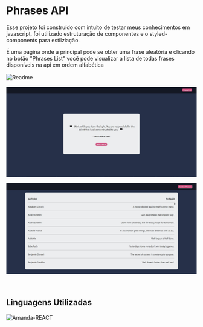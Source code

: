 # Phrases API

<p>Esse projeto foi construído com intuito de testar meus conhecimentos em javascript, foi utilizado estruturação de componentes e o styled-components para estilziação.</p>

<p>É uma página onde a principal pode se obter uma frase aleatória e clicando no botão "Phrases List" você pode visualizar a lista de todas frases disponíveis na api em ordem alfabética</p>

<div>
    <img alt="Readme" title="Readme" align="center" src="./src/Imagens/animacao2.gif"> 
</div><br>

<div>
    <img alt="Readme" title="Readme" align="center" src="./src/Imagens/phrase01.jpg"> 
</div><br>

<div>
    <img alt="Readme" title="Readme" align="center" src="./src/Imagens/phrases02.jpg"> 
    
</div></br></br>

## Linguagens Utilizadas
<div>
    <img align="center" alt="Amanda-REACT" height="30" width="40" src="https://cdn.jsdelivr.net/gh/devicons/devicon/icons/react/react-original.svg">
</div>
